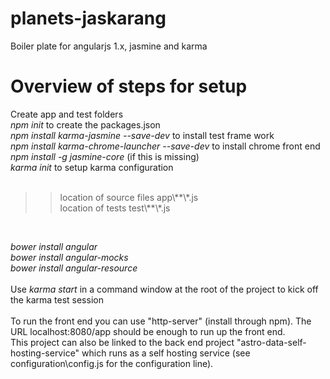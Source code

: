 # planets-jaskarang
Boiler plate for angularjs 1.x, jasmine and karma

# Overview of steps for setup
Create app and test folders <br />
*npm init* to create the packages.json <br />
*npm install karma-jasmine --save-dev* to install test frame work <br />
*npm install karma-chrome-launcher --save-dev* to install chrome front end <br />
*npm install -g jasmine-core* (if this is missing) <br />
*karma init* to setup karma configuration <br />
<br/>
>> location of source files app\\\*\*\\\*.js<br/>
>> location of tests test\\\*\*\\\*.js
<br/>

*bower install angular*<br />
*bower install angular-mocks*<br />
*bower install angular-resource*<br />
<br/>
Use *karma start* in a command window at the root of the project to kick off the karma test session
<br/><br/>
To run the front end you can use "http-server" (install through npm). The URL localhost:8080/app should be enough to run up the front end.<br/>
This project can also be linked to the back end project "astro-data-self-hosting-service" which runs as a self hosting service (see configuration\config.js for the configuration line).

